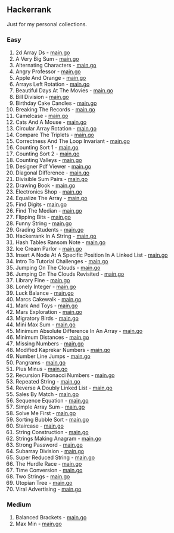## Hackerrank

Just for my personal collections.

<!-- start dictionary -->

### Easy 
1. 2d Array Ds - [main.go](easy/2d-array-ds/main.go)
2. A Very Big Sum - [main.go](easy/a-very-big-sum/main.go)
3. Alternating Characters - [main.go](easy/alternating-characters/main.go)
4. Angry Professor - [main.go](easy/angry-professor/main.go)
5. Apple And Orange - [main.go](easy/apple-and-orange/main.go)
6. Arrays Left Rotation - [main.go](easy/arrays-left-rotation/main.go)
7. Beautiful Days At The Movies - [main.go](easy/beautiful-days-at-the-movies/main.go)
8. Bill Division - [main.go](easy/bill-division/main.go)
9. Birthday Cake Candles - [main.go](easy/birthday-cake-candles/main.go)
10. Breaking The Records - [main.go](easy/breaking-the-records/main.go)
11. Camelcase - [main.go](easy/camelcase/main.go)
12. Cats And A Mouse - [main.go](easy/cats-and-a-mouse/main.go)
13. Circular Array Rotation - [main.go](easy/circular-array-rotation/main.go)
14. Compare The Triplets - [main.go](easy/compare-the-triplets/main.go)
15. Correctness And The Loop Invariant - [main.go](easy/correctness-and-the-loop-invariant/main.go)
16. Counting Sort 1 - [main.go](easy/counting-sort-1/main.go)
17. Counting Sort 2 - [main.go](easy/counting-sort-2/main.go)
18. Counting Valleys - [main.go](easy/counting-valleys/main.go)
19. Designer Pdf Viewer - [main.go](easy/designer-pdf-viewer/main.go)
20. Diagonal Difference - [main.go](easy/diagonal-difference/main.go)
21. Divisible Sum Pairs - [main.go](easy/divisible-sum-pairs/main.go)
22. Drawing Book - [main.go](easy/drawing-book/main.go)
23. Electronics Shop - [main.go](easy/electronics-shop/main.go)
24. Equalize The Array - [main.go](easy/equalize-the-array/main.go)
25. Find Digits - [main.go](easy/find-digits/main.go)
26. Find The Median - [main.go](easy/find-the-median/main.go)
27. Flipping Bits - [main.go](easy/flipping-bits/main.go)
28. Funny String - [main.go](easy/funny-string/main.go)
29. Grading Students - [main.go](easy/grading-students/main.go)
30. Hackerrank In A String - [main.go](easy/hackerrank-in-a-string/main.go)
31. Hash Tables Ransom Note - [main.go](easy/hash-tables-ransom-note/main.go)
32. Ice Cream Parlor - [main.go](easy/ice-cream-parlor/main.go)
33. Insert A Node At A Specific Position In A Linked List - [main.go](easy/insert-a-node-at-a-specific-position-in-a-linked-list/main.go)
34. Intro To Tutorial Challenges - [main.go](easy/intro-to-tutorial-challenges/main.go)
35. Jumping On The Clouds - [main.go](easy/jumping-on-the-clouds/main.go)
36. Jumping On The Clouds Revisited - [main.go](easy/jumping-on-the-clouds-revisited/main.go)
37. Library Fine - [main.go](easy/library-fine/main.go)
38. Lonely Integer - [main.go](easy/lonely-integer/main.go)
39. Luck Balance - [main.go](easy/luck-balance/main.go)
40. Marcs Cakewalk - [main.go](easy/marcs-cakewalk/main.go)
41. Mark And Toys - [main.go](easy/mark-and-toys/main.go)
42. Mars Exploration - [main.go](easy/mars-exploration/main.go)
43. Migratory Birds - [main.go](easy/migratory-birds/main.go)
44. Mini Max Sum - [main.go](easy/mini-max-sum/main.go)
45. Minimum Absolute Difference In An Array - [main.go](easy/minimum-absolute-difference-in-an-array/main.go)
46. Minimum Distances - [main.go](easy/minimum-distances/main.go)
47. Missing Numbers - [main.go](easy/missing-numbers/main.go)
48. Modified Kaprekar Numbers - [main.go](easy/modified-kaprekar-numbers/main.go)
49. Number Line Jumps - [main.go](easy/number-line-jumps/main.go)
50. Pangrams - [main.go](easy/pangrams/main.go)
51. Plus Minus - [main.go](easy/plus-minus/main.go)
52. Recursion Fibonacci Numbers - [main.go](easy/recursion-fibonacci-numbers/main.go)
53. Repeated String - [main.go](easy/repeated-string/main.go)
54. Reverse A Doubly Linked List - [main.go](easy/reverse-a-doubly-linked-list/main.go)
55. Sales By Match - [main.go](easy/sales-by-match/main.go)
56. Sequence Equation - [main.go](easy/sequence-equation/main.go)
57. Simple Array Sum - [main.go](easy/simple-array-sum/main.go)
58. Solve Me First - [main.go](easy/solve-me-first/main.go)
59. Sorting Bubble Sort - [main.go](easy/sorting-bubble-sort/main.go)
60. Staircase - [main.go](easy/staircase/main.go)
61. String Construction - [main.go](easy/string-construction/main.go)
62. Strings Making Anagram - [main.go](easy/strings-making-anagram/main.go)
63. Strong Password - [main.go](easy/strong-password/main.go)
64. Subarray Division - [main.go](easy/subarray-division/main.go)
65. Super Reduced String - [main.go](easy/super-reduced-string/main.go)
66. The Hurdle Race - [main.go](easy/the-hurdle-race/main.go)
67. Time Conversion - [main.go](easy/time-conversion/main.go)
68. Two Strings - [main.go](easy/two-strings/main.go)
69. Utopian Tree - [main.go](easy/utopian-tree/main.go)
70. Viral Advertising - [main.go](easy/viral-advertising/main.go)


### Medium 
1. Balanced Brackets - [main.go](medium/balanced-brackets/main.go)
2. Max Min - [main.go](medium/max-min/main.go)

<!-- end dictionary -->
